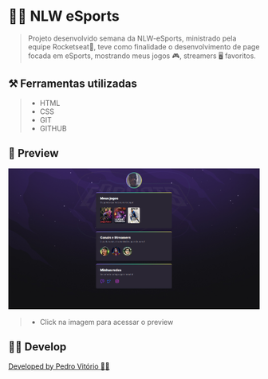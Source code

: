 # 👨‍💻 NLW eSports
> Projeto desenvolvido semana da NLW-eSports, ministrado pela equipe Rocketseat🚀, teve como finalidade o desenvolvimento de page focada em eSports, mostrando meus jogos 🎮, streamers 🖥️ favoritos.

## ⚒️ Ferramentas utilizadas 
>- HTML
>- CSS
>- GIT
>- GITHUB

## 👾 Preview
[![preview](2022-10-27_01-50.png)](https://phvitorio.github.io/NLW-Esports/)
>- Click na imagem para acessar o preview

##  👨‍💻 Develop
[Developed by Pedro Vitório  👨‍💻](https://www.instagram.com/ph_vitorio/)
